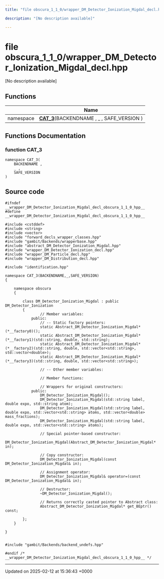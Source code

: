 ```yaml
---
title: "file obscura_1_1_0/wrapper_DM_Detector_Ionization_Migdal_decl.hpp"

description: "[No description available]"

---
```


# file obscura_1_1_0/wrapper_DM_Detector_Ionization_Migdal_decl.hpp

[No description available]

## Functions

|                | Name           |
| -------------- | -------------- |
| namespace | **[CAT_3](/documentation/code/files/wrapper__dm__detector__ionization__migdal__decl_8hpp/#function-cat-3)**(BACKENDNAME , _ , SAFE_VERSION ) |


## Functions Documentation

### function CAT_3

```
namespace CAT_3(
    BACKENDNAME ,
    _ ,
    SAFE_VERSION 
)
```




## Source code

```
#ifndef __wrapper_DM_Detector_Ionization_Migdal_decl_obscura_1_1_0_hpp__
#define __wrapper_DM_Detector_Ionization_Migdal_decl_obscura_1_1_0_hpp__

#include <cstddef>
#include <string>
#include <vector>
#include "forward_decls_wrapper_classes.hpp"
#include "gambit/Backends/wrapperbase.hpp"
#include "abstract_DM_Detector_Ionization_Migdal.hpp"
#include "wrapper_DM_Detector_Ionization_decl.hpp"
#include "wrapper_DM_Particle_decl.hpp"
#include "wrapper_DM_Distribution_decl.hpp"

#include "identification.hpp"

namespace CAT_3(BACKENDNAME,_,SAFE_VERSION)
{
    
    namespace obscura
    {
        
        class DM_Detector_Ionization_Migdal : public DM_Detector_Ionization
        {
                // Member variables: 
            public:
                // -- Static factory pointers: 
                static Abstract_DM_Detector_Ionization_Migdal* (*__factory0)();
                static Abstract_DM_Detector_Ionization_Migdal* (*__factory1)(std::string, double, std::string);
                static Abstract_DM_Detector_Ionization_Migdal* (*__factory2)(std::string, double, std::vector<std::string>, std::vector<double>);
                static Abstract_DM_Detector_Ionization_Migdal* (*__factory3)(std::string, double, std::vector<std::string>);
        
                // -- Other member variables: 
        
                // Member functions: 
        
                // Wrappers for original constructors: 
            public:
                DM_Detector_Ionization_Migdal();
                DM_Detector_Ionization_Migdal(std::string label, double expo, std::string atom);
                DM_Detector_Ionization_Migdal(std::string label, double expo, std::vector<std::string> atoms, std::vector<double> mass_fractions);
                DM_Detector_Ionization_Migdal(std::string label, double expo, std::vector<std::string> atoms);
        
                // Special pointer-based constructor: 
                DM_Detector_Ionization_Migdal(Abstract_DM_Detector_Ionization_Migdal* in);
        
                // Copy constructor: 
                DM_Detector_Ionization_Migdal(const DM_Detector_Ionization_Migdal& in);
        
                // Assignment operator: 
                DM_Detector_Ionization_Migdal& operator=(const DM_Detector_Ionization_Migdal& in);
        
                // Destructor: 
                ~DM_Detector_Ionization_Migdal();
        
                // Returns correctly casted pointer to Abstract class: 
                Abstract_DM_Detector_Ionization_Migdal* get_BEptr() const;
        
        };
    }
    
}


#include "gambit/Backends/backend_undefs.hpp"

#endif /* __wrapper_DM_Detector_Ionization_Migdal_decl_obscura_1_1_0_hpp__ */
```


-------------------------------

Updated on 2025-02-12 at 15:36:43 +0000
